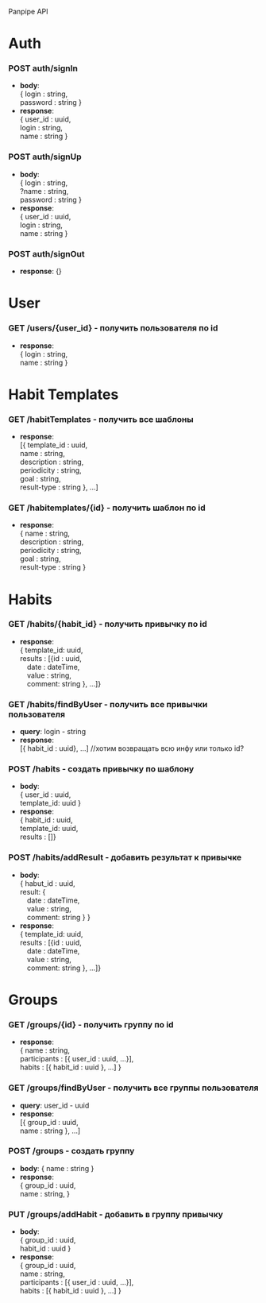 Panpipe API

# Auth

### POST auth/signIn
- **body**:\
{ login : string,\
password : string  }
- **response**:\
{ user_id : uuid,\
login : string,\
name : string }

### POST auth/signUp
- **body**:\
{ login : string,\
?name : string,\
password : string  }
- **response**:\
{ user_id : uuid,\
login : string,\
name : string }

### POST auth/signOut
- **response**: {}

# User

### GET /users/{user_id} - получить пользователя по id
- **response**:\
{ login : string,\
name : string }


# Habit Templates

### GET /habitTemplates - получить все шаблоны
- **response**:\
[{ template_id : uuid,\
name : string,\
description : string,\
periodicity : string,\
goal : string,\
result-type : string }, ...]

### GET /habitemplates/{id} - получить шаблон по id
- **response**:\
{ name : string,\
description : string,\
periodicity : string,\
goal : string,\
result-type : string }


# Habits

### GET /habits/{habit_id} - получить привычку по id
- **response**:\
{ template_id: uuid,\
results : [{id : uuid,\
&emsp;date : dateTime,\
&emsp;value : string,\
&emsp;comment: string }, ...]}

### GET /habits/findByUser - получить все привычки пользователя
- **query**: login - string
- **response**:\
[{ habit_id : uuid}, ...]  //хотим возвращать всю инфу или только id?

### POST /habits - создать привычку по шаблону
- **body**:\
{ user_id : uuid,\
template_id: uuid }
- **response**:\
{ habit_id : uuid,\
template_id: uuid,\
results : []}

### POST /habits/addResult - добавить результат к привычке
- **body**:\
{ habut_id : uuid,\
result: {\
&emsp;date : dateTime,\
&emsp;value : string,\
&emsp;comment: string } }
- **response**:\
{ template_id: uuid,\
results : [{id : uuid,\
&emsp;date : dateTime,\
&emsp;value : string,\
&emsp;comment: string }, ...]}

# Groups

### GET /groups/{id} - получить группу по id
- **response**:\
{ name : string,\
participants : [{ user_id : uuid, ...}],\
habits : [{ habit_id : uuid }, ...] }

### GET /groups/findByUser - получить все группы пользователя
- **query**: user_id - uuid
- **response**:\
[{ group_id : uuid,\
name : string }, ...]

### POST /groups - создать группу
- **body**: { name : string }
- **response**:\
{ group_id : uuid,\
name : string, }

### PUT /groups/addHabit - добавить в группу привычку
- **body**:\
{ group_id : uuid,\
habit_id : uuid }
- **response**:\
{ group_id : uuid,\
name : string,\
participants : [{ user_id : uuid, ...}],\
habits : [{ habit_id : uuid }, ...] }


